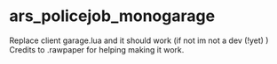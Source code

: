 # ars_policejob_monogarage
Replace client garage.lua and it should work (if not im not a dev (!yet) ) 
Credits to .rawpaper for helping making it work. 
